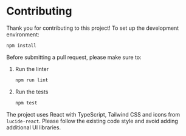 # Contributing

Thank you for contributing to this project! To set up the development environment:

```bash
npm install
```

Before submitting a pull request, please make sure to:

1. Run the linter
   ```bash
   npm run lint
   ```
2. Run the tests
   ```bash
   npm test
   ```

The project uses React with TypeScript, Tailwind CSS and icons from `lucide-react`. Please follow the existing code style and avoid adding additional UI libraries.
